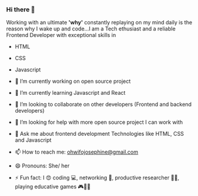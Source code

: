 ### Hi there 👋

Working with an ultimate **'why'** constantly replaying on my mind daily  is the reason why I wake up and code...I am a Tech ethusiast and a reliable Frontend Developer with exceptional skills in

- HTML
- CSS
- Javascript

- 🔭 I’m currently working on open source project
- 🌱 I’m currently learning Javascript and React
- 👯 I’m looking to collaborate on other developers (Frontend and backend developers)
- 🤔 I’m looking for help with more open source project I can work with
- 💬 Ask me about frontend development Technologies like HTML, CSS and Javascript
- 📫 How to reach me: ohwifojosephine@gmail.com
- 😄 Pronouns: She/ her
- ⚡ Fun fact: I 😍 coding 💻, networking 🤝, productive researcher 🔎🔎, playing educative games 🎮🎯🎲

<!--
**Josephine-2991/Josephine-2991** is a ✨ _special_ ✨ repository because its `README.md` (this file) appears on your GitHub profile.

Here are some ideas to get you started:

- 🔭 I’m currently working on ...
- 🌱 I’m currently learning ...
- 👯 I’m looking to collaborate on ...
- 🤔 I’m looking for help with ...
- 💬 Ask me about ...
- 📫 How to reach me: ...
- 😄 Pronouns: ...
- ⚡ Fun fact: ...
-->
